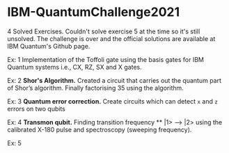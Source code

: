 # IBM-QuantumChallenge2021
4 Solved Exercises.
Couldn't solve exercise 5 at the time so it's still unsolved. The challenge is over and the official solutions are available at IBM Quantum's Github page.

Ex: 1 Implementation of the Toffoli gate using the basis gates for IBM Quantum systems i.e., CX, RZ, SX and X gates.

Ex: 2 **Shor's Algorithm.** Created a circuit that carries out the quantum part of Shor’s algorithm. Finally factorising 35 using the algorithm.

Ex: 3 **Quantum error correction.** Create circuits which can detect `x` and `z` errors on two qubits

Ex: 4 **Transmon qubit.** Finding  transition frequency ** |1> --> |2> using the calibrated X-180 pulse and spectroscopy (sweeping frequency).

Ex: 5

